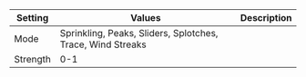 |Setting|Values|Description|
|-------|------|-----------|
|Mode|Sprinkling, Peaks, Sliders, Splotches, Trace, Wind Streaks||
|Strength|0-1||
